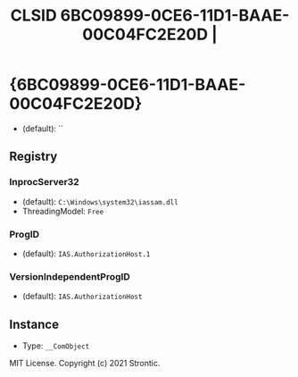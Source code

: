 ﻿---
title: "CLSID 6BC09899-0CE6-11D1-BAAE-00C04FC2E20D | "
excerpt: What is COM-Object CLSID 6BC09899-0CE6-11D1-BAAE-00C04FC2E20D?
---

# {6BC09899-0CE6-11D1-BAAE-00C04FC2E20D}

* (default): ``

## Registry


### InprocServer32

* (default): `C:\Windows\system32\iassam.dll`
* ThreadingModel: `Free`

### ProgID

* (default): `IAS.AuthorizationHost.1`

### VersionIndependentProgID

* (default): `IAS.AuthorizationHost`

## Instance

* Type: `__ComObject`

MIT License. Copyright (c) 2021 Strontic.


